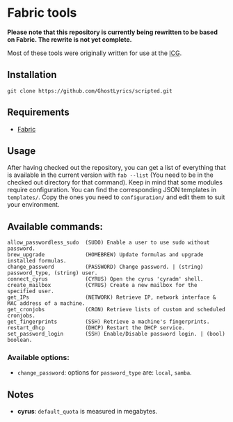 # Fabric tools

**Please note that this repository is currently being rewritten to be based on Fabric. The rewrite is not yet complete.**

Most of these tools were originally written for use at the [ICG][].

[ICG]: http://icg.tugraz.at

## Installation

    git clone https://github.com/GhostLyrics/scripted.git

## Requirements

* [Fabric](http://www.fabfile.org)

## Usage

After having checked out the repository, you can get a list of everything that is available in the current version with `fab --list` (You need to be in the checked out directory for that command).
Keep in mind that some modules require configuration. You can find the corresponding JSON templates in `templates/`. Copy the ones you need to `configuration/` and edit them to suit your environment.

## Available commands:

```none
allow_passwordless_sudo  (SUDO) Enable a user to use sudo without password.
brew_upgrade             (HOMEBREW) Update formulas and upgrade installed formulas.
change_password          (PASSWORD) Change password. | (string) password_type, (string) user.
connect_cyrus            (CYRUS) Open the cyrus 'cyradm' shell.
create_mailbox           (CYRUS) Create a new mailbox for the specified user.
get_IPs                  (NETWORK) Retrieve IP, network interface & MAC address of a machine.
get_cronjobs             (CRON) Retrieve lists of custom and scheduled cronjobs.
get_fingerprints         (SSH) Retrieve a machine's fingerprints.
restart_dhcp             (DHCP) Restart the DHCP service.
set_password_login       (SSH) Enable/Disable password login. | (bool) boolean.
```

### Available options:

* `change_password`: options for `password_type` are: `local`, `samba`.

## Notes

* **cyrus**: `default_quota` is measured in megabytes.
